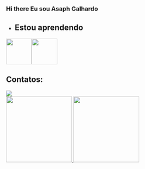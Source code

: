 ### Hi there Eu sou Asaph Galhardo






- ## Estou aprendendo




<img src="https://cdn.jsdelivr.net/gh/devicons/devicon/icons/mysql/mysql-plain-wordmark.svg" width="70" height="70"/><img src="https://cdn.jsdelivr.net/gh/devicons/devicon/icons/csharp/csharp-original.svg" width="70" height="70" />
 
## Contatos:

<div>
  <a href = "https://mail.google.com/mail/u/0/?hl=pt_BR#inbox"><img src="https://img.shields.io/badge/Gmail-D14836?style=for-the-badge&logo=gmail&logoColor=white" target="_blank"></a>
  <div>       
       


  
 <div>
<a href="https://github.com/AsaphGalhardo">
<img height="180em" src="https://github-readme-stats.vercel.app/api/top-langs/?username=AsaphGalhardo&layout=compact&langs_count=7&theme=dracula"/>
<img height="180em" src="https://github-readme-stats.vercel.app/api?username=AsaphGalhardo&show_icons=true&theme=dracula&include_all_commits=true&count_private=true"/>
</div>


